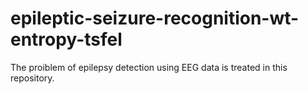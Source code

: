 # epileptic-seizure-recognition-wt-entropy-tsfel
The proiblem of epilepsy detection using EEG data is treated in this repository.
